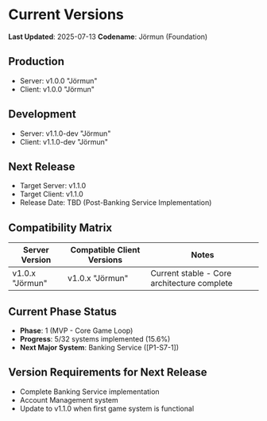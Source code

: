 # Current Versions

**Last Updated**: 2025-07-13 **Codename**: Jörmun (Foundation)

## Production

- Server: v1.0.0 "Jörmun"
- Client: v1.0.0 "Jörmun"

## Development

- Server: v1.1.0-dev "Jörmun"
- Client: v1.1.0-dev "Jörmun"

## Next Release

- Target Server: v1.1.0
- Target Client: v1.1.0
- Release Date: TBD (Post-Banking Service Implementation)

## Compatibility Matrix

| Server Version  | Compatible Client Versions | Notes                                       |
| --------------- | -------------------------- | ------------------------------------------- |
| v1.0.x "Jörmun" | v1.0.x "Jörmun"            | Current stable - Core architecture complete |

## Current Phase Status

- **Phase**: 1 (MVP - Core Game Loop)
- **Progress**: 5/32 systems implemented (15.6%)
- **Next Major System**: Banking Service ([P1-S7-1])

## Version Requirements for Next Release

- Complete Banking Service implementation
- Account Management system
- Update to v1.1.0 when first game system is functional
